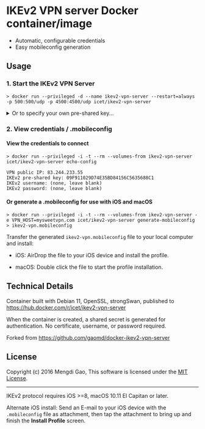 # IKEv2 VPN server Docker container/image

- Automatic, configurable credentials
- Easy mobileconfig generation

## Usage

### 1. Start the IKEv2 VPN Server

    > docker run --privileged -d --name ikev2-vpn-server --restart=always -p 500:500/udp -p 4500:4500/udp icet/ikev2-vpn-server

<details>
<summary>Or to specify your own pre-shared key...</summary>
    
Use the `VPN_PSK` environment variable (>=32 characters please) like this:

    > docker run --privileged -d --name ikev2-vpn-server --restart=always -p 500:500/udp -p 4500:4500/udp -e VPN_PSK=09F911029D74E35BD84156C5635688C1 icet/ikev2-vpn-server
</details>

### 2. View credentials / .mobileconfig

#### View the credentials to connect

    > docker run --privileged -i -t --rm --volumes-from ikev2-vpn-server icet/ikev2-vpn-server echo-config

    VPN public IP: 83.244.233.55
    IKEv2 pre-shared key: 09F911029D74E35BD84156C5635688C1
    IKEv2 username: (none, leave blank)
    IKEv2 password: (none, leave blank)

#### Or generate a .mobileconfig for use with iOS and macOS

    > docker run --privileged -i -t --rm --volumes-from ikev2-vpn-server -e VPN_HOST=mysweetvpn.com icet/ikev2-vpn-server generate-mobileconfig > ikev2-vpn.mobileconfig

Transfer the generated `ikev2-vpn.mobileconfig` file to your local computer and install:

- iOS: AirDrop the file to your iOS device and install the profile.

- macOS: Double click the file to start the profile installation.

## Technical Details

Container built with Debian 11, OpenSSL, strongSwan, published to https://hub.docker.com/r/icet/ikev2-vpn-server

When the container is created, a shared secret is generated for authentication. No certificate, username, or password required.

Forked from https://github.com/gaomd/docker-ikev2-vpn-server

## License

Copyright (c) 2016 Mengdi Gao, This software is licensed under the [MIT License](LICENSE).

---

IKEv2 protocol requires iOS >=8, macOS 10.11 El Capitan or later.

Alternate iOS install: Send an E-mail to your iOS device with the `.mobileconfig` file as attachment, then tap the attachment to bring up and finish the **Install Profile** screen.
